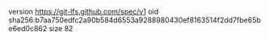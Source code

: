 version https://git-lfs.github.com/spec/v1
oid sha256:b7aa750edfc2a90b584d6553a9288980430ef8163514f2dd7fbe65be6ed0c862
size 82
